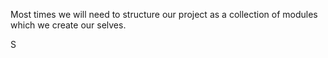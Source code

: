 Most times we will need to structure our project as a collection of modules which we create our selves.

S